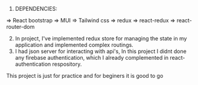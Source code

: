 1. DEPENDENCIES:

=> React bootstrap
=> MUI
=> Tailwind css
=> redux
=> react-redux
=> react-router-dom

2. In project, I've implemented redux store for managing the state in my application and implemented complex routings.
3. I had json server for interacting with api's, In this project I didnt done any firebase authentication, which I already complemented in react-authentication respository.

This project is just for practice and for beginers it is good to go
